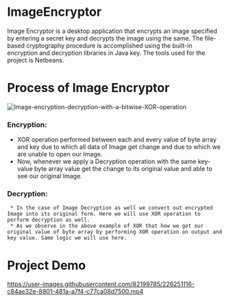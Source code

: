 # ImageEncryptor
 Image Encryptor is a desktop application that encrypts an image specified by entering a secret key and decrypts the image using the same.
 The file-based cryptography procedure is accomplished using the built-in encryption and decryption libraries in Java key.
 The tools used for the project is Netbeans.
 
 # Process of Image Encryptor
 ![Image-encryption-decryption-with-a-bitwise-XOR-operation](https://github.com/NITHISHRAM1/imageEncryption/assets/82199785/c22ea027-c599-4c4b-aea4-2cda68f1632e)
### Encryption:
  * XOR operation performed between each and every value of byte array and key due to which all data of Image get change and due to which we are unable to open our Image.
  * Now, whenever we apply a Decryption operation with the same key-value byte array value get the change to its original value and able to see our original Image.
### Decryption:
     * In the case of Image Decryption as well we convert out encrypted Image into its original form. Here we will use XOR operation to perform decryption as well. 
     * As we observe in the above example of XOR that how we get our original value of byte array by performing XOR operation on output and key value. Same logic we will use here.
 
# Project Demo
 
https://user-images.githubusercontent.com/82199785/226251116-c84ae32e-8801-481a-a7f4-c77ca08d7500.mp4
